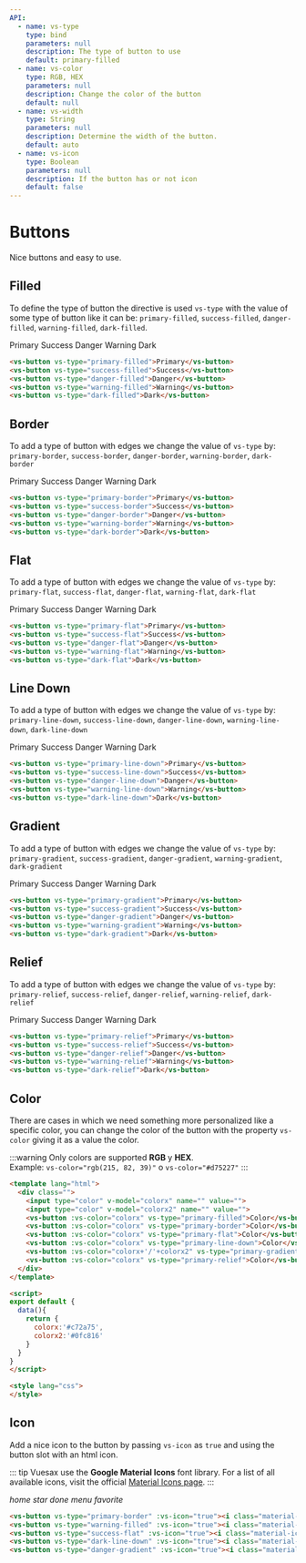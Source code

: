 ```yaml
---
API:
  - name: vs-type
    type: bind
    parameters: null
    description: The type of button to use
    default: primary-filled
  - name: vs-color
    type: RGB, HEX
    parameters: null
    description: Change the color of the button
    default: null
  - name: vs-width
    type: String
    parameters: null
    description: Determine the width of the button.
    default: auto
  - name: vs-icon
    type: Boolean
    parameters: null
    description: If the button has or not icon
    default: false
---
```

# Buttons

<box header>

  Nice buttons and easy to use.

</box>
<box>

## Filled

To define the type of button the directive is used `vs-type` with the value of some type of button like it can be: `primary-filled`, `success-filled`, `danger-filled`, `warning-filled`, `dark-filled`.

<vuecode md center>
<div slot="demo">
<vs-button vs-type="primary-filled">Primary</vs-button>
<vs-button vs-type="success-filled">Success</vs-button>
<vs-button vs-type="danger-filled">Danger</vs-button>
<vs-button vs-type="warning-filled">Warning</vs-button>
<vs-button vs-type="dark-filled">Dark</vs-button>
</div>

<div slot="code">

```html
<vs-button vs-type="primary-filled">Primary</vs-button>
<vs-button vs-type="success-filled">Success</vs-button>
<vs-button vs-type="danger-filled">Danger</vs-button>
<vs-button vs-type="warning-filled">Warning</vs-button>
<vs-button vs-type="dark-filled">Dark</vs-button>
```

</div>
</vuecode>
</box>

<box>

## Border

To add a type of button with edges we change the value of `vs-type` by: `primary-border`, `success-border`, `danger-border`, `warning-border`, `dark-border`

<vuecode md center>
<div slot="demo">
<vs-button vs-type="primary-border">Primary</vs-button>
<vs-button vs-type="success-border">Success</vs-button>
<vs-button vs-type="danger-border">Danger</vs-button>
<vs-button vs-type="warning-border">Warning</vs-button>
<vs-button vs-type="dark-border">Dark</vs-button>
</div>

<div slot="code">

```html
<vs-button vs-type="primary-border">Primary</vs-button>
<vs-button vs-type="success-border">Success</vs-button>
<vs-button vs-type="danger-border">Danger</vs-button>
<vs-button vs-type="warning-border">Warning</vs-button>
<vs-button vs-type="dark-border">Dark</vs-button>
```

</div>
</vuecode>
</box>

<!-- flat -->
<box>

## Flat

To add a type of button with edges we change the value of `vs-type` by: `primary-flat`, `success-flat`, `danger-flat`, `warning-flat`, `dark-flat`

<vuecode md center>
<div slot="demo">
<vs-button vs-type="primary-flat">Primary</vs-button>
<vs-button vs-type="success-flat">Success</vs-button>
<vs-button vs-type="danger-flat">Danger</vs-button>
<vs-button vs-type="warning-flat">Warning</vs-button>
<vs-button vs-type="dark-flat">Dark</vs-button>
</div>

<div slot="code">

```html
<vs-button vs-type="primary-flat">Primary</vs-button>
<vs-button vs-type="success-flat">Success</vs-button>
<vs-button vs-type="danger-flat">Danger</vs-button>
<vs-button vs-type="warning-flat">Warning</vs-button>
<vs-button vs-type="dark-flat">Dark</vs-button>
```

</div>
</vuecode>
</box>

<!-- Line Down -->
<box>

## Line Down

To add a type of button with edges we change the value of `vs-type` by: `primary-line-down`, `success-line-down`, `danger-line-down`, `warning-line-down`, `dark-line-down`

<vuecode md center>
<div slot="demo">
<vs-button vs-type="primary-line-down">Primary</vs-button>
<vs-button vs-type="success-line-down">Success</vs-button>
<vs-button vs-type="danger-line-down">Danger</vs-button>
<vs-button vs-type="warning-line-down">Warning</vs-button>
<vs-button vs-type="dark-line-down">Dark</vs-button>
</div>

<div slot="code">

```html
<vs-button vs-type="primary-line-down">Primary</vs-button>
<vs-button vs-type="success-line-down">Success</vs-button>
<vs-button vs-type="danger-line-down">Danger</vs-button>
<vs-button vs-type="warning-line-down">Warning</vs-button>
<vs-button vs-type="dark-line-down">Dark</vs-button>
```

</div>
</vuecode>
</box>

<!-- Gradient -->
<box>

## Gradient

To add a type of button with edges we change the value of `vs-type` by: `primary-gradient`, `success-gradient`, `danger-gradient`, `warning-gradient`, `dark-gradient`

<vuecode md center>
<div slot="demo">
<vs-button vs-type="primary-gradient">Primary</vs-button>
<vs-button vs-type="success-gradient">Success</vs-button>
<vs-button vs-type="danger-gradient">Danger</vs-button>
<vs-button vs-type="warning-gradient">Warning</vs-button>
<vs-button vs-type="dark-gradient">Dark</vs-button>
</div>

<div slot="code">

```html
<vs-button vs-type="primary-gradient">Primary</vs-button>
<vs-button vs-type="success-gradient">Success</vs-button>
<vs-button vs-type="danger-gradient">Danger</vs-button>
<vs-button vs-type="warning-gradient">Warning</vs-button>
<vs-button vs-type="dark-gradient">Dark</vs-button>
```

</div>
</vuecode>
</box>

<!-- Relief -->
<box>

## Relief

To add a type of button with edges we change the value of `vs-type` by: `primary-relief`, `success-relief`, `danger-relief`, `warning-relief`, `dark-relief`

<vuecode md center>
<div slot="demo">
<vs-button vs-type="primary-relief">Primary</vs-button>
<vs-button vs-type="success-relief">Success</vs-button>
<vs-button vs-type="danger-relief">Danger</vs-button>
<vs-button vs-type="warning-relief">Warning</vs-button>
<vs-button vs-type="dark-relief">Dark</vs-button>
</div>

<div slot="code">

```html
<vs-button vs-type="primary-relief">Primary</vs-button>
<vs-button vs-type="success-relief">Success</vs-button>
<vs-button vs-type="danger-relief">Danger</vs-button>
<vs-button vs-type="warning-relief">Warning</vs-button>
<vs-button vs-type="dark-relief">Dark</vs-button>
```

</div>
</vuecode>
</box>

<!-- Color -->
<box>

## Color

There are cases in which we need something more personalized like a specific color, you can change the color of the button with the property `vs-color` giving it as a value the color.

:::warning
  Only colors are supported **RGB** y **HEX**. <br>
  Example:
    `vs-color="rgb(215, 82, 39)"` o `vs-color="#d75227"`
:::

<vuecode md center>
<div slot="demo">

  <Demos-Color/>

</div>

<div slot="code">

```html
<template lang="html">
  <div class="">
    <input type="color" v-model="colorx" name="" value="">
    <input type="color" v-model="colorx2" name="" value="">
    <vs-button :vs-color="colorx" vs-type="primary-filled">Color</vs-button>
    <vs-button :vs-color="colorx" vs-type="primary-border">Color</vs-button>
    <vs-button :vs-color="colorx" vs-type="primary-flat">Color</vs-button>
    <vs-button :vs-color="colorx" vs-type="primary-line-down">Color</vs-button>
    <vs-button :vs-color="colorx+'/'+colorx2" vs-type="primary-gradient">Color</vs-button>
    <vs-button :vs-color="colorx" vs-type="primary-relief">Color</vs-button>
  </div>
</template>

<script>
export default {
  data(){
    return {
      colorx:'#c72a75',
      colorx2:'#0fc816'
    }
  }
}
</script>

<style lang="css">
</style>
```

</div>
</vuecode>
</box>

<!-- Icon -->
<box>

## Icon

Add a nice icon to the button by passing `vs-icon` as `true` and using the button slot with an html icon.

::: tip
Vuesax use the **Google Material Icons** font library. For a list of all available icons, visit the official [Material Icons page](https://material.io/icons/).
:::

<vuecode md center>
<div slot="demo">
<vs-button vs-type="primary-border" :vs-icon="true"><i class="material-icons">home</i></vs-button>
<vs-button vs-type="warning-filled" :vs-icon="true"><i class="material-icons">star</i></vs-button>
<vs-button vs-type="success-flat" :vs-icon="true"><i class="material-icons">done</i></vs-button>
<vs-button vs-type="dark-line-down" :vs-icon="true"><i class="material-icons">menu</i></vs-button>
<vs-button vs-type="danger-gradient" :vs-icon="true"><i class="material-icons">favorite</i></vs-button>
</div>

<div slot="code">

```html
<vs-button vs-type="primary-border" :vs-icon="true"><i class="material-icons">home</i></vs-button>
<vs-button vs-type="warning-filled" :vs-icon="true"><i class="material-icons">star</i></vs-button>
<vs-button vs-type="success-flat" :vs-icon="true"><i class="material-icons">done</i></vs-button>
<vs-button vs-type="dark-line-down" :vs-icon="true"><i class="material-icons">menu</i></vs-button>
<vs-button vs-type="danger-gradient" :vs-icon="true"><i class="material-icons">favorite</i></vs-button>
```

</div>
</vuecode>
</box>
